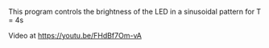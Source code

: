 This program controls the brightness of the LED in a
sinusoidal pattern for T = 4s

Video at https://youtu.be/FHdBf7Om-vA
